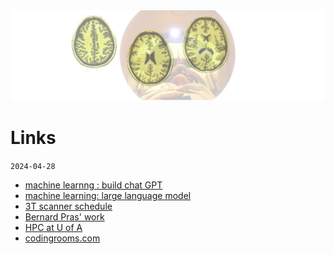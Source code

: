 <div align="center">
<img src="https://github.com/nankueichen/figures/raw/781e36cbd0f8bbe54740f615d31b805e84d63335/nk391.jpg" width="600" alt="Pulseq logo"></img>
</a>
</div>


# Links

`2024-04-28`

* [machine learnng : build chat GPT](https://youtu.be/kCc8FmEb1nY?si=ICF4mE8thFCAOaGA)
* [machine learning: large language model](https://www.youtube.com/watch?v=zjkBMFhNj_g)
* [3T scanner schedule](https://ua.ilab.agilent.com/equipment/343433/?tab=schedule)
* [Bernard Pras' work](https://www.youtube.com/watch?v=T3LOlCdjcW0)
* [HPC at U of A](https://ood.hpc.arizona.edu "ood")
* [codingrooms.com](http://app.codingrooms.com)
